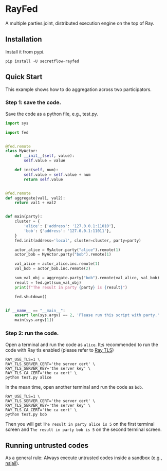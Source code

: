 # RayFed
A multiple parties joint, distributed execution engine on the top of Ray.

## Installation
Install it from pypi.

```shell
pip install -U secretflow-rayfed
```

## Quick Start

This example shows how to do aggregation across two participators.

### Step 1: save the code.
Save the code as a python file, e.g., test.py.

```python
import sys

import fed


@fed.remote
class MyActor:
    def __init__(self, value):
        self.value = value

    def inc(self, num):
        self.value = self.value + num
        return self.value


@fed.remote
def aggregate(val1, val2):
    return val1 + val2


def main(party):
    cluster = {
        'alice': {'address': '127.0.0.1:11010'},
        'bob': {'address': '127.0.0.1:11011'},
    }
    fed.init(address='local', cluster=cluster, party=party)

    actor_alice = MyActor.party("alice").remote(1)
    actor_bob = MyActor.party("bob").remote(1)

    val_alice = actor_alice.inc.remote(1)
    val_bob = actor_bob.inc.remote(2)

    sum_val_obj = aggregate.party("bob").remote(val_alice, val_bob)
    result = fed.get(sum_val_obj)
    print(f"The result in party {party} is {result}")

    fed.shutdown()


if __name__ == "__main__":
    assert len(sys.argv) == 2, 'Please run this script with party.'
    main(sys.argv[1])

```

### Step 2: run the code.

Open a terminal and run the code as `alice`. It;s recommended to run the code with Ray tls enabled (please refer to [Ray TLS](https://docs.ray.io/en/latest/ray-core/configure.html#tls-authentication))
```shell
RAY_USE_TLS=1 \
RAY_TLS_SERVER_CERT='the server cert' \
RAY_TLS_SERVER_KEY='the server key' \
RAY_TLS_CA_CERT='the ca cert' \
python test.py alice
```

In the mean time, open another terminal and run the code as `bob`.
```shell
RAY_USE_TLS=1 \
RAY_TLS_SERVER_CERT='the server cert' \
RAY_TLS_SERVER_KEY='the server key' \
RAY_TLS_CA_CERT='the ca cert' \
python test.py bob
```

Then you will get `The result in party alice is 5` on the first terminal screen and `The result in party bob is 5` on the second terminal screen.

## Running untrusted codes
As a general rule: Always execute untrusted codes inside a sandbox (e.g., [nsjail](https://github.com/google/nsjail)).